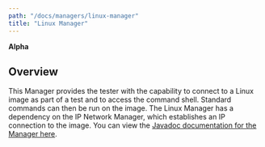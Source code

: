 ```yaml
---
path: "/docs/managers/linux-manager"
title: "Linux Manager"
---
```


**Alpha**

## Overview
This Manager provides the tester with the capability to                      connect to a Linux image as part of a test and to access                      the command shell. Standard commands can then be run on                      the image. The Linux Manager has a dependency on the IP Network                      Manager, which establishes an IP connection to the image.                                                                                    You can view the <a href=                     "https://javadoc.galasa.dev/dev/galasa/linux/package-summary.html"                     target="_blank" rel="noopener noreferrer">Javadoc                     documentation for the Manager here</a>. <br>                     <br>





